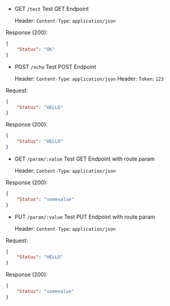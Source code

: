 
* GET `/test` Test GET Endpoint

   Header: `Content-Type`: `application/json`

Response (200):
```json
{
	"Status": "OK"
}
```

* POST `/echo` Test POST Endpoint

   Header: `Content-Type`: `application/json`
   Header: `Token`: `123`

Request:
```json
{
	"Status": "HELLO"
}
```

Response (200):
```json
{
	"Status": "HELLO"
}
```

* GET `/param/:value` Test GET Endpoint with route param

   Header: `Content-Type`: `application/json`

Response (200):
```json
{
	"Status": "somevalue"
}
```

* PUT `/param/:value` Test PUT Endpoint with route param

   Header: `Content-Type`: `application/json`

Request:
```json
{
	"Status": "HELLO"
}
```

Response (200):
```json
{
	"Status": "somevalue"
}
```
